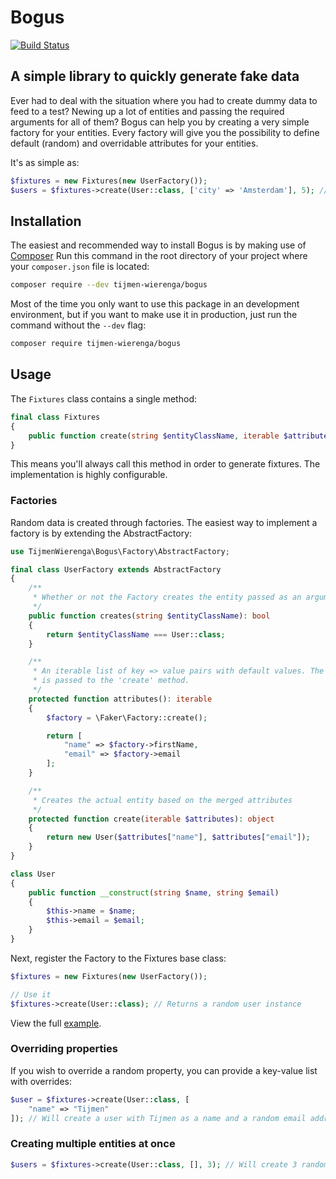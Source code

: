 # Bogus
[![Build Status](https://travis-ci.org/TijmenWierenga/Bogus.svg?branch=master)](https://travis-ci.org/TijmenWierenga/Bogus)

## A simple library to quickly generate fake data
Ever had to deal with the situation where you had to create dummy data to feed to a test? Newing up a lot of entities and passing the required arguments for all of them?
Bogus can help you by creating a very simple factory for your entities. Every factory will give you the possibility to define default (random) and overridable attributes for your entities. 

It's as simple as:
```php
$fixtures = new Fixtures(new UserFactory());
$users = $fixtures->create(User::class, ['city' => 'Amsterdam'], 5); // Generates 5 users from Amsterdam
```

## Installation
The easiest and recommended way to install Bogus is by making use of [Composer](https://getcomposer.org/)
Run this command in the root directory of your project where your `composer.json` file is located:

``` bash
composer require --dev tijmen-wierenga/bogus
```

Most of the time you only want to use this package in an development environment, 
but if you want to make use it in production, just run the command without the `--dev` flag:

``` bash
composer require tijmen-wierenga/bogus
```

## Usage
The `Fixtures` class contains a single method:

``` php
final class Fixtures
{
    public function create(string $entityClassName, iterable $attributes, int $amount): iterable;
}
```

This means you'll always call this method in order to generate fixtures. 
The implementation is highly configurable.

### Factories
Random data is created through factories. The easiest way to implement a factory is by extending the AbstractFactory:

``` php
use TijmenWierenga\Bogus\Factory\AbstractFactory;

final class UserFactory extends AbstractFactory
{
    /**
     * Whether or not the Factory creates the entity passed as an argument
     */
    public function creates(string $entityClassName): bool
    {
        return $entityClassName === User::class;
    }

    /**
     * An iterable list of key => value pairs with default values. The result of the merged attributes
     * is passed to the 'create' method.
     */
    protected function attributes(): iterable
    {
        $factory = \Faker\Factory::create();

        return [
            "name" => $factory->firstName,
            "email" => $factory->email
        ];
    }

    /**
     * Creates the actual entity based on the merged attributes
     */
    protected function create(iterable $attributes): object
    {
        return new User($attributes["name"], $attributes["email"]);
    }
}

class User
{
    public function __construct(string $name, string $email)
    {
        $this->name = $name;
        $this->email = $email;
    }
}
```

Next, register the Factory to the Fixtures base class:
``` php
$fixtures = new Fixtures(new UserFactory());

// Use it
$fixtures->create(User::class); // Returns a random user instance
```

View the full [example](examples/abstract-factory.php).

### Overriding properties
If you wish to override a random property, you can provide a key-value list with overrides:
```php
$user = $fixtures->create(User::class, [
    "name" => "Tijmen"
]); // Will create a user with Tijmen as a name and a random email address
```

### Creating multiple entities at once
```php
$users = $fixtures->create(User::class, [], 3); // Will create 3 random users
```
